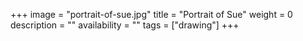 +++
image = "portrait-of-sue.jpg"
title = "Portrait of Sue"
weight = 0
description = ""
availability = ""
tags = ["drawing"]
+++
